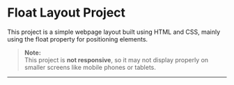 # Float Layout Project

This project is a simple webpage layout built using HTML and CSS, mainly using the float property for positioning elements.

> **Note:**  
> This project is **not responsive**, so it may not display properly on smaller screens like mobile phones or tablets.

---
